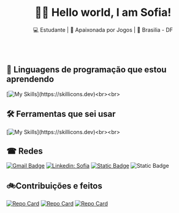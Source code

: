 <h1 align="center">🐱‍👤 Hello world, I am Sofia!</h1>

<p align="center">
  💻 Estudante | 🎀 Apaixonada por Jogos | 📍 Brasilia - DF
</p><br><br>


## 🔐 Linguagens de programação que estou aprendendo
[![My Skills](https://skillicons.dev/icons?i=java,python,mysql,cs,javascript,html,css,)](https://skillicons.dev)<br><br>

## 🛠️ Ferramentas que sei usar
[![My Skills](https://skillicons.dev/icons?i=vscode,codepen,mysql,bootstrap,git,github,)](https://skillicons.dev)<br><br>

## ☎ Redes

[![Gmail Badge](https://img.shields.io/badge/-soso.novaes-white?style=for-the-badge&logo=Gmail&logoColor=&link=mailto:{SeuEmail})](mailto:{SeuEmail})
[![Linkedin: Sofia](https://img.shields.io/badge/-Sofia_Novaes-blue?style=for-the-badge&logo=Linkedin&logoColor=white&link=https://www.linkedin.com/in/sofianovaes/)](https://www.linkedin.com/in/sofianovaes/)
[![Static Badge](https://img.shields.io/badge/-kitty.snova-gray?style=for-the-badge&logo=Instagram&link=https://www.instagram.com/kitty.snova/)](https://www.instagram.com/kitty.snova/)
![Static Badge](https://img.shields.io/badge/-@snollken-black?style=for-the-badge&logo=discord&link=https://www.instagram.com/kitty.snova/)

## 🚲Contribuições e feitos
[![Repo Card](https://github-readme-stats.vercel.app/api/pin/?username=SNollken&repo=dio-lab-open-source&bg_color=000&border_color=30A3DC&show_icons=true&icon_color=30A3DC&title_color=E94D5F&text_color=FFF)](https://github.com/SNollken/dio-lab-open-source)
[![Repo Card](https://github-readme-stats.vercel.app/api/pin/?username=SNollken&repo=site-fabricio&bg_color=000&border_color=30A3DC&show_icons=true&icon_color=30A3DC&title_color=E94D5F&text_color=FFF)](https://github.com/SNollken/site-fabricio)
[![Repo Card](https://github-readme-stats.vercel.app/api/pin/?username=SNollken&repo=aps2024-1&bg_color=000&border_color=30A3DC&show_icons=true&icon_color=30A3DC&title_color=E94D5F&text_color=FFF)](https://github.com/SNollken/aps2024-1)


<!--
**SNollken/SNollken** is a ✨ _special_ ✨ repository because its `README.md` (this file) appears on your GitHub profile.

Here are some ideas to get you started:

- 🔭 I’m currently working on ...
- 🌱 I’m currently learning ...
- 👯 I’m looking to collaborate on ...
- 🤔 I’m looking for help with ...
- 💬 Ask me about ...
- 📫 How to reach me: ...
- 😄 Pronouns: ...
- ⚡ Fun fact: ...
-->
